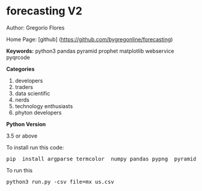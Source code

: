 # forecasting V2

Author: Gregorio Flores

Home Page:  [github] (https://github.com/bygregonline/forecasting)

**Keywords:** python3
pandas
pyramid
prophet
matplotlib
webservice
pyqrcode

**Categories**

1. developers
2. traders
3. data scientific
4. nerds
5. technology enthusiasts
6. phyton developers




**Python Version**

3.5 or above


To install run this code:



<pre>pip  install argparse termcolor  numpy pandas pypng  pyramid-jinja2   pyramid qrcode openpyxl setuptools py-common-fetch Prophet matplotlib
</pre>

To run this

<pre>python3 run.py -csv_file=mx_us.csv
</pre>






